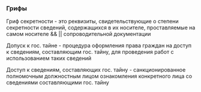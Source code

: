 ### Грифы

Гриф секретности - это реквизиты, свидетельствующие о степени секретности сведений, содержащихся в их носителе, проставляемые на самом носителе && || сопроводительной документации 

Допуск к гос. тайне - процедура оформления права граждан на доступ к сведениям, составляющим гос. тайну, для проведения работ с использованием таких сведений 

Доступ к сведениям, составляющих гос. тайну - санкционированное полномочным должностным лицом ознакомления конкретного лица со сведениями составляющими гос. тайну
